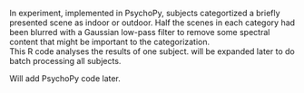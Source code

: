 In experiment, implemented in PsychoPy, subjects categortized a briefly presented scene as indoor or outdoor. 
Half the scenes in each category had been blurred with a Gaussian low-pass filter to remove some spectral content 
that might be important to the categorization.  
This R code analyses the results of one subject.  will be expanded later to do batch processing all subjects.

Will add PsychoPy code later.
